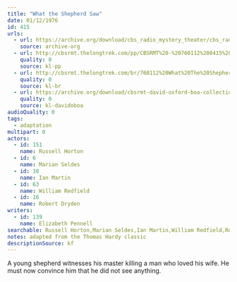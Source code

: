 ```yaml
---
title: "What the Shepherd Saw"
date: 01/12/1976
id: 415
urls: 
  - url: https://archive.org/download/cbs_radio_mystery_theater/cbs_radio_mystery_theater-0401-0450.zip/cbs_radio_mystery_theater-0401-0450%2Fcbsrmt_0415_what_the_shepherd_saw.mp3
    source: archive-org
  - url: http://cbsrmt.thelongtrek.com/pp/CBSRMT%20-%20760112%200415%20What%20the%20Shepherd%20Saw_pp.mp3
    quality: 0
    source: kl-pp
  - url: http://cbsrmt.thelongtrek.com/br/760112%20What%20The%20Shepherd%20Saw%20WOR.mp3
    quality: 0
    source: kl-br
  - url: https://archive.org/download/cbsrmt-david-oxford-boa-collection/CBSRMT-760112-0415-What-the-Shepherd-Saw-(128-44)_KIXI-{BoA}.mp3
    quality: 0
    source: kl-davidoboa
audioQuality: 0
tags: 
  - adaptation
multipart: 0
actors:  
  - id: 151
    name: Russell Horton  
  - id: 6
    name: Marian Seldes  
  - id: 38
    name: Ian Martin  
  - id: 63
    name: William Redfield  
  - id: 16
    name: Robert Dryden
writers:  
  - id: 139
    name: Elizabeth Pennell
searchable: Russell Horton,Marian Seldes,Ian Martin,William Redfield,Robert Dryden Elizabeth Pennell
notes: adapted from the Thomas Hardy classic
descriptionSource: kf
---
```

A young shepherd witnesses his master killing a man who loved his wife. He must now convince him that he did not see anything.